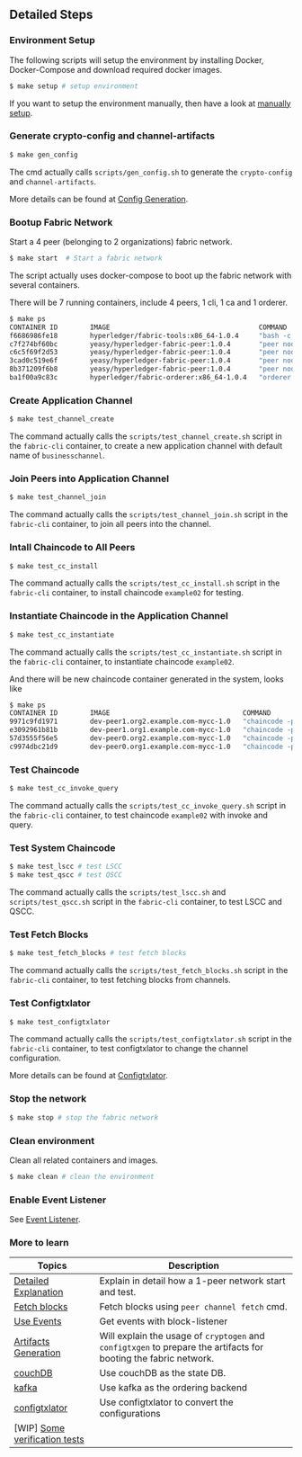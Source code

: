 ## Detailed Steps

### Environment Setup

The following scripts will setup the environment by installing Docker, Docker-Compose and download required docker images. 

```sh
$ make setup # setup environment
```

If you want to setup the environment manually, then have a look at [manually setup](docs/setup.md).

### Generate crypto-config and channel-artifacts

```bash
$ make gen_config
``` 

The cmd actually calls `scripts/gen_config.sh` to generate the `crypto-config` and `channel-artifacts`. 

More details can be found at [Config Generation](docs/config_generation.md).

### Bootup Fabric Network

Start a 4 peer (belonging to 2 organizations) fabric network.

```sh
$ make start  # Start a fabric network
```

The script actually uses docker-compose to boot up the fabric network with several containers.

There will be 7 running containers, include 4 peers, 1 cli, 1 ca and 1 orderer.

```bash
$ make ps
CONTAINER ID        IMAGE                                     COMMAND                  CREATED             STATUS              PORTS                                                                                                NAMES
f6686986fe18        hyperledger/fabric-tools:x86_64-1.0.4     "bash -c 'cd /tmp;..."   6 seconds ago       Up 14 seconds                                                                                                            fabric-cli
c7f274bf60bc        yeasy/hyperledger-fabric-peer:1.0.4       "peer node start"        6 seconds ago       Up 11 seconds       7050/tcp, 7054-7059/tcp, 0.0.0.0:10051->7051/tcp, 0.0.0.0:10052->7052/tcp, 0.0.0.0:10053->7053/tcp   peer1.org2.example.com
c6c5f69f2d53        yeasy/hyperledger-fabric-peer:1.0.4       "peer node start"        6 seconds ago       Up 12 seconds       7050/tcp, 7054-7059/tcp, 0.0.0.0:8051->7051/tcp, 0.0.0.0:8052->7052/tcp, 0.0.0.0:8053->7053/tcp      peer1.org1.example.com
3cad0c519e6f        yeasy/hyperledger-fabric-peer:1.0.4       "peer node start"        6 seconds ago       Up 13 seconds       7050/tcp, 7054-7059/tcp, 0.0.0.0:7051-7053->7051-7053/tcp                                            peer0.org1.example.com
8b371209f6b8        yeasy/hyperledger-fabric-peer:1.0.4       "peer node start"        6 seconds ago       Up 11 seconds       7050/tcp, 7054-7059/tcp, 0.0.0.0:9051->7051/tcp, 0.0.0.0:9052->7052/tcp, 0.0.0.0:9053->7053/tcp      peer0.org2.example.com
ba1f00a9c83c        hyperledger/fabric-orderer:x86_64-1.0.4   "orderer start"          6 seconds ago       Up 14 seconds       0.0.0.0:7050->7050/tcp                                                                               orderer.example.com
```

### Create Application Channel

```bash
$ make test_channel_create 
```

The command actually calls the `scripts/test_channel_create.sh` script in the `fabric-cli` container, to create a new application channel with default name of `businesschannel`.


### Join Peers into Application Channel

```bash
$ make test_channel_join 
```

The command actually calls the `scripts/test_channel_join.sh` script in the `fabric-cli` container,  to join all peers into the channel.

### Intall Chaincode to All Peers

```bash
$ make test_cc_install
```

The command actually calls the `scripts/test_cc_install.sh` script in the `fabric-cli` container, to install chaincode `example02` for testing.

### Instantiate Chaincode in the Application Channel

```bash
$ make test_cc_instantiate
```

The command actually calls the `scripts/test_cc_instantiate.sh` script in the `fabric-cli` container, to instantiate chaincode `example02`.

And there will be new chaincode container generated in the system, looks like

```bash
$ make ps
CONTAINER ID        IMAGE                                 COMMAND                  CREATED              STATUS              PORTS                                                                                                NAMES
9971c9fd1971        dev-peer1.org2.example.com-mycc-1.0   "chaincode -peer.a..."   54 seconds ago       Up 53 seconds                                                                                                            dev-peer1.org2.example.com-mycc-1.0
e3092961b81b        dev-peer1.org1.example.com-mycc-1.0   "chaincode -peer.a..."   About a minute ago   Up About a minute                                                                                                        dev-peer1.org1.example.com-mycc-1.0
57d3555f56e5        dev-peer0.org2.example.com-mycc-1.0   "chaincode -peer.a..."   About a minute ago   Up About a minute                                                                                                        dev-peer0.org2.example.com-mycc-1.0
c9974dbc21d9        dev-peer0.org1.example.com-mycc-1.0   "chaincode -peer.a..."   23 minutes ago       Up 23 minutes                                                                                                            dev-peer0.org1.example.com-mycc-1.0
```
### Test Chaincode

```bash
$ make test_cc_invoke_query
```

The command actually calls the `scripts/test_cc_invoke_query.sh` script in the `fabric-cli` container, to test chaincode `example02` with invoke and query.

### Test System Chaincode

```bash
$ make test_lscc # test LSCC
$ make test_qscc # test QSCC
```

The command actually calls the `scripts/test_lscc.sh` and `scripts/test_qscc.sh` script in the `fabric-cli` container, to test LSCC and QSCC.

### Test Fetch Blocks

```bash
$ make test_fetch_blocks # test fetch blocks
```

The command actually calls the `scripts/test_fetch_blocks.sh` script in the `fabric-cli` container, to test fetching blocks from channels.

### Test Configtxlator

```bash
$ make test_configtxlator
```

The command actually calls the `scripts/test_configtxlator.sh` script in the `fabric-cli` container, to test configtxlator to change the channel configuration.

More details can be found at [Configtxlator](docs/configtxlator.md).

### Stop the network

```bash
$ make stop # stop the fabric network
```

### Clean environment

Clean all related containers and images.

```bash
$ make clean # clean the environment
```


### Enable Event Listener

See [Event Listener](docs/event_listener.md).

### More to learn

Topics | Description
-- | -- 
[Detailed Explanation](./docs/detailed_steps.md) | Explain in detail how a 1-peer network start and test.
[Fetch blocks](docs/peer_cmds.md) | Fetch blocks using `peer channel fetch` cmd.
[Use Events](./docs/events.md) | Get events with block-listener
[Artifacts Generation](docs/artifacts_generation.md) | Will explain the usage of `cryptogen` and `configtxgen` to prepare the artifacts for booting the fabric network.
[couchDB](docs/couchdb_usage.md) | Use couchDB as the state DB.
[kafka](./kafka/README.md) | Use kafka as the ordering backend
[configtxlator](docs/configtxlator.md) | Use configtxlator to convert the configurations
[WIP] [Some verification tests](docs/verification_test.md) | 



